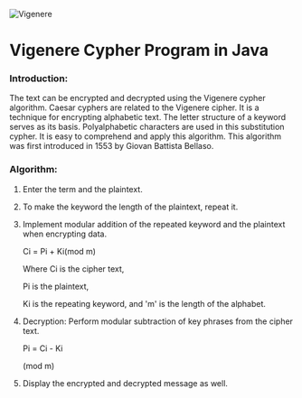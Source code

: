 ![Vigenere](https://github.com/eu-waliston/Vigenere-Cypher/assets/82295321/e37ea883-8efb-44e4-92fa-829a6885e5e2)


# Vigenere Cypher Program in Java

### Introduction:

The text can be encrypted and decrypted using the Vigenere cypher algorithm. Caesar cyphers are related to the Vigenere cipher. It is a technique for encrypting alphabetic text. The letter structure of a keyword serves as its basis. Polyalphabetic characters are used in this substitution cypher. It is easy to comprehend and apply this algorithm. This algorithm was first introduced in 1553 by Giovan Battista Bellaso.

### Algorithm:

1. Enter the term and the plaintext.
2. To make the keyword the length of the plaintext, repeat it.
3. Implement modular addition of the repeated keyword and the plaintext when encrypting data.

    Ci = Pi + Ki(mod m)

    Where Ci is the cipher text,

    Pi is the plaintext,

    Ki is the repeating keyword, and 'm' is the length of the alphabet.

4. Decryption: Perform modular subtraction of key phrases from the cipher text.

    Pi = Ci - Ki

    (mod m)

5. Display the encrypted and decrypted message as well.
